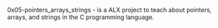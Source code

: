 0x05-pointers_arrays_strings - is a ALX project to teach about pointers, arrays, and strings in the C programming language.
